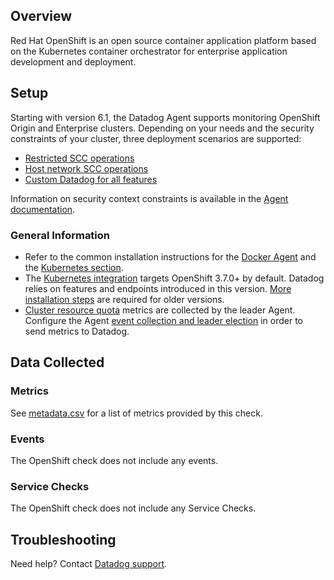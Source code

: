 ## Overview
Red Hat OpenShift is an open source container application platform based on the Kubernetes container orchestrator for enterprise application development and deployment.

## Setup
Starting with version 6.1, the Datadog Agent supports monitoring OpenShift Origin and Enterprise clusters. Depending on your needs and the security constraints of your cluster, three deployment scenarios are supported:

* [Restricted SCC operations][10]
* [Host network SCC operations][11]
* [Custom Datadog for all features][12]

Information on security context constraints is available in the [Agent documentation][9].

### General Information
* Refer to the common installation instructions for the [Docker Agent][7] and the [Kubernetes section][8].
* The [Kubernetes integration][1] targets OpenShift 3.7.0+ by default. Datadog relies on features and endpoints introduced in this version. [More installation steps][6] are required for older versions.
* [Cluster resource quota][2] metrics are collected by the leader Agent. Configure the Agent [event collection and leader election][3] in order to send metrics to Datadog.

## Data Collected
### Metrics

See [metadata.csv][4] for a list of metrics provided by this check.

### Events
The OpenShift check does not include any events.

### Service Checks
The OpenShift check does not include any Service Checks.

## Troubleshooting
Need help? Contact [Datadog support][5].


[1]: https://docs.datadoghq.com/integrations/kubernetes
[2]: https://docs.openshift.com/container-platform/3.9/admin_guide/multiproject_quota.html
[3]: https://docs.datadoghq.com/agent/kubernetes/event_collection/
[4]: https://github.com/DataDog/integrations-core/blob/master/openshift/metadata.csv
[5]: https://docs.datadoghq.com/help
[6]: https://github.com/DataDog/datadog-agent/blob/master/Dockerfiles/agent/README.md#legacy-kubernetes-versions
[7]: https://github.com/DataDog/datadog-agent/blob/master/Dockerfiles/agent/README.md
[8]: https://github.com/DataDog/datadog-agent/blob/master/Dockerfiles/agent/README.md#Kubernetes
[9]: https://github.com/DataDog/datadog-agent/blob/master/Dockerfiles/agent/OPENSHIFT.md#openshift-installation-and-configuration-instructions
[10]: https://github.com/DataDog/datadog-agent/blob/master/Dockerfiles/agent/OPENSHIFT.md#restricted-scc-operations
[11]: https://github.com/DataDog/datadog-agent/blob/master/Dockerfiles/agent/OPENSHIFT.md#host-network-scc-operations
[12]: https://github.com/DataDog/datadog-agent/blob/master/Dockerfiles/agent/OPENSHIFT.md#custom-datadog-scc-for-all-features
